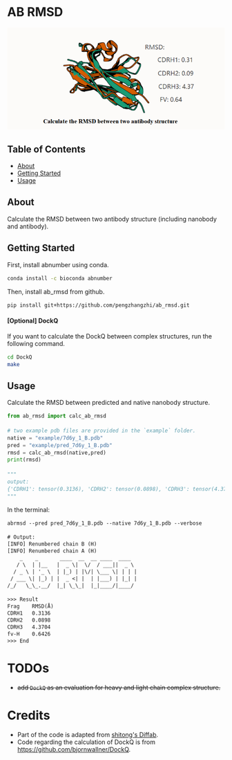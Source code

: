 # AB RMSD

![cover](assets/cover.png)

## Table of Contents

- [About](#about)
- [Getting Started](#getting_started)
- [Usage](#usage)

## About <a name = "about"></a>

Calculate the RMSD between two antibody structure (including nanobody and antibody).

## Getting Started <a name = "getting_started"></a>

First, install abnumber using conda.

```bash
conda install -c bioconda abnumber
```

Then, install ab_rmsd from github.

```bash
pip install git+https://github.com/pengzhangzhi/ab_rmsd.git
```

#### [Optional] DockQ
If you want to calculate the DockQ between complex structures, run the following command.
```bash
cd DockQ
make
```


## Usage <a name = "usage"></a>

Calculate the RMSD between predicted and native nanobody structure.

```python
from ab_rmsd import calc_ab_rmsd

# two example pdb files are provided in the `example` folder.
native = "example/7d6y_1_B.pdb"
pred = "example/pred_7d6y_1_B.pdb"
rmsd = calc_ab_rmsd(native,pred)
print(rmsd)

"""
output:
{'CDRH1': tensor(0.3136), 'CDRH2': tensor(0.0898), 'CDRH3': tensor(4.3704), 'fv-H': tensor(0.6426)}
"""
```

In the terminal:

```shell
abrmsd --pred pred_7d6y_1_B.pdb --native 7d6y_1_B.pdb --verbose

# Output:
[INFO] Renumbered chain B (H)
[INFO] Renumbered chain A (H)
    _    _       ____  __  __ ____  ____  
   / \  | |__   |  _ \|  \/  / ___||  _ \ 
  / _ \ | '_ \  | |_) | |\/| \___ \| | | |
 / ___ \| |_) | |  _ <| |  | |___) | |_| |
/_/   \_\_.__/  |_| \_\_|  |_|____/|____/ 

>>> Result
Frag    RMSD(Å)
CDRH1   0.3136
CDRH2   0.0898
CDRH3   4.3704
fv-H    0.6426
>>> End
```

# TODOs
- ~~add `DockQ` as an evaluation for heavy and light chain complex structure.~~

# Credits

- Part of the code is adapted from [shitong's Diffab](https://github.com/luost26/diffab).
- Code regarding the calculation of DockQ is from https://github.com/bjornwallner/DockQ.
